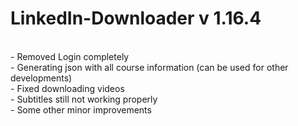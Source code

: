 # LinkedIn-Downloader v 1.16.4
<br>
- Removed Login completely<br>
- Generating json with all course information (can be used for other developments)<br>
- Fixed downloading videos <br>
- Subtitles still not working properly<br>
- Some other minor improvements

 
